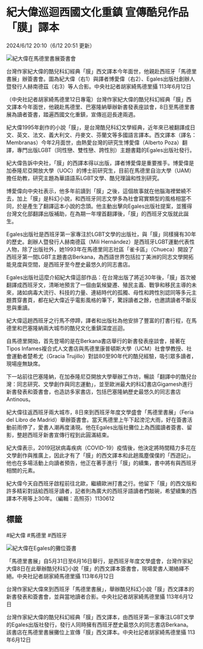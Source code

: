 # 紀大偉巡迴西國文化重鎮 宣傳酷兒作品「膜」譯本

2024/6/12 20:10（6/12 20:51 更新）

![紀大偉在馬德里書展簽書會](https://imgcdn.cna.com.tw/www/WebPhotos/800/20240612/1152x768_wmky_0_C20240612000186.jpg)

台灣作家紀大偉的酷兒科幻經典「膜」西文譯本今年面世，他親赴西班牙「馬德里書展」辦簽書會。圖為紀大偉（右1）與譯者博愛偉（右2）、Egales出版社創辦人暨發行人赫南德茲（右3）等人合影。中央社記者胡家綺馬德里攝 113年6月12日

（中央社記者胡家綺馬德里12日專電）台灣作家紀大偉的酷兒科幻經典「膜」西文譯本今年面世，他親赴馬德里、巴塞隆納舉辦新書發表座談會，8日至馬德里書展為讀者簽書，踏遍西國文化重鎮，宣傳巡迴長達兩週。

紀大偉1995年創作的小說「膜」，是台灣酷兒科幻文學經典，近年來已被翻譯成日文、英文、法文、義大利文、丹麥文、芬蘭文等多國語言譯本。西文譯本（譯名：Membranas）今年2月面世，由熱愛台灣的研究生博愛偉（Alberto Poza）翻譯，專門出版LGBT（同性戀、雙性戀、跨性別）主題書籍的Egales出版社發行。

紀大偉告訴中央社，「膜」的西譯本得以出版，譯者博愛偉是重要推手。博愛偉是加泰隆尼亞開放大學（UOC）的博士前研究生，目前在馬德里自治大學（UAM）擔任助教，研究主題為華語語系LGBT文學、酷兒理論和性別研究。

博愛偉向中央社表示，他多年前讀到「膜」之後，這個故事就在他腦海裡縈繞不去，加上「膜」是科幻小說，和西班牙同志文學多為社會寫實類型的風格相當不同，於是產生了翻譯這本小說的念頭。他主動出擊向Egales出版社提案，並獲得台灣文化部翻譯出版補助，在為期一年埋首翻譯後，「膜」的西班牙文版就此誕生。

Egales出版社是西班牙第一家專注於LGBT文學的出版社，與「膜」同樣擁有30年的歷史。創辦人暨發行人赫南德茲（Mili Hernández）是西班牙LGBT運動代表性人物，除了出版社外，她1993年在馬德里同志社區「雀卡區」（Chueca）開設了西班牙第一間LGBT主題書店Berkana，為西語世界包括拉丁美洲的同志文學開拓能見度與空間，是西班牙至今歷史最悠久的同志書店。

Egales出版社這麼介紹紀大偉這部作品：在台灣出版了將近30年後，「膜」首次被翻譯成西班牙文，清晰地預言了一個由氣候變遷、殖民主義、戰爭和移民主導的未來，諸如病毒大流行、科技的力量、連結時代的孤獨、母性和跨性別認同等多元主題貫穿書頁，都在紀大偉近乎電影風格的筆下，驚訝讀者之餘，也邀請讀者不斷反思與重讀。

紀大偉這趟西班牙之行馬不停蹄，譯者和出版社為他安排了豐富的打書行程，在馬德里和巴塞隆納兩大城市的酷兒文化重鎮深度巡迴。

自馬德里開始，首先登場的是在Berkana書店舉行的新書發表座談會，接著在Tipos Infames複合式人文書店與馬德里康普頓斯大學（UCM）社會學教授、社會運動者楚希尤（Gracia Trujillo）對談80至90年代的酷兒經驗，吸引眾多讀者，現場座無缺席。

下一站前往巴塞隆納，在加泰隆尼亞開放大學舉辦工作坊，暢談「翻譯中的酷兒台灣：同志研究、文學創作與同志運動」，並至歐洲最大的科幻書店Gigamesh進行新書發表和簽書會，也造訪多家書店，包括巴塞隆納歷史最悠久的同志書店Antinous。

紀大偉往返西班牙兩大城市，8日來到西班牙年度文學盛會「馬德里書展」（Feria del Libro de Madrid）舉辦簽書會。當天馬德里上午下起滂沱大雨，好在簽書活動前雨停了，愛書人潮再度湧現。他在Egales出版社攤位上為西國讀者簽書、留影，整趟西班牙新書宣傳行程到此圓滿結束。

紀大偉表示，2019冠狀病毒疾病（COVID-19）疫情後，他決定將時間精力多花在文學創作與推廣上，因此才有了「膜」的西文譯本和此趟風塵僕僕的「西遊記」。他也在多場活動上向讀者預告，他正在著手進行「膜」的續集，書中將有與西班牙相關的元素。

紀大偉今天自西班牙啟程前往北歐，繼續歐洲打書之行。他留下「膜」的西文版和許多精彩對話給西班牙讀者，記者則為廣大的西班牙語讀者們敲碗，希望續集的西譯本不用等上30年。（編輯：高照芬）1130612

## 標籤
#紀大偉
#馬德里
#西班牙

![紀大偉在Egales的攤位簽書](https://imgcdn.cna.com.tw/www/WebPhotos/800/20240612/1152x768_wmky_0_C20240612000186.jpg)

「馬德里書展」自5月31日至6月16日舉行，是西班牙年度文學盛會，台灣作家紀大偉8日在此舉辦酷兒科幻小說「膜」的西文譯本簽書會，現場愛書人潮絡繹不絕。中央社記者胡家綺馬德里攝 113年6月12日

台灣作家紀大偉來到西班牙「馬德里書展」，舉辦酷兒科幻小說「膜」西文譯本的新書發表和簽書會，並與當地讀者合影。中央社記者胡家綺馬德里攝 113年6月12日

台灣作家紀大偉的酷兒科幻經典「膜」西文譯本，由西班牙第一家專注LGBT文學的Egales出版社發行，發行人同時擁有西班牙歷史最悠久的同志書店Berkana。該書店在馬德里書展攤位上宣傳「膜」西文譯本。中央社記者胡家綺馬德里攝 113年6月12日